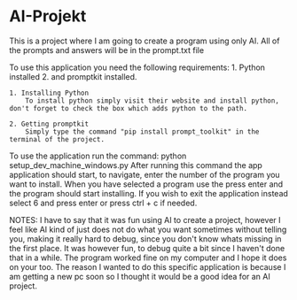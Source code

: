 # AI-Projekt

This is a project where I am going to create a program using only AI. All of the prompts and answers will be in the prompt.txt file

To use this application you need the following requirements: 
    1. Python installed
    2. and promptkit installed. 

    1. Installing Python
        To install python simply visit their website and install python, don't forget to check the box which adds python to the path.

    2. Getting promptkit
        Simply type the command "pip install prompt_toolkit" in the terminal of the project.

To use the application run the command: python setup_dev_machine_windows.py
After running this command the app application should start, to navigate, enter the number of the program you want to install.
When you have selected a program use the press enter and the program should start installing. 
If you wish to exit the application instead select 6 and press enter or press ctrl + c if needed.


NOTES: 
I have to say that it was fun using AI to create a project, however I feel like AI kind of just does not do what you want sometimes without telling you, making it really hard to debug, since you don't know whats missing in the first place. It was however fun, to debug quite a bit since I haven't done that in a while. The program worked fine on my computer and I hope it does on your too. The reason I wanted to do this specific application is because I am getting a new pc soon so I thought it would be a good idea for an AI project.